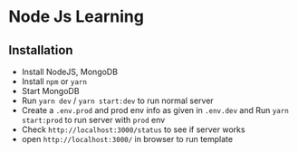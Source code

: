 # Node Js Learning

## Installation

- Install NodeJS, MongoDB
- Install `npm` or `yarn`
- Start MongoDB
- Run `yarn dev` / `yarn start:dev` to run normal server
- Create a `.env.prod` and prod env info as given in `.env.dev` and  Run `yarn start:prod` to run server with `prod` env
- Check `http://localhost:3000/status` to see if server works
- open `http://localhost:3000/` in browser to run template
